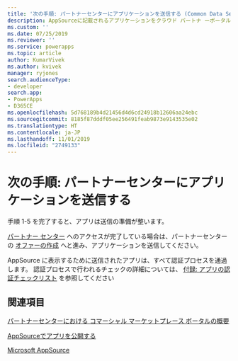 ```yaml
---
title: '次の手順: パートナーセンターにアプリケーションを送信する (Common Data Service) | Microsoft Docs'
description: AppSourceに記載されるアプリケーションをクラウド パートナ ーポータルに送信する方法を説明します。
ms.custom: ''
ms.date: 07/25/2019
ms.reviewer: ''
ms.service: powerapps
ms.topic: article
author: KumarVivek
ms.author: kvivek
manager: ryjones
search.audienceType:
- developer
search.app:
- PowerApps
- D365CE
ms.openlocfilehash: 5d768189b4d21456d4d6cd24918b12606aa24ebc
ms.sourcegitcommit: 8185f87dddf05ee256491feab9873e9143535e02
ms.translationtype: HT
ms.contentlocale: ja-JP
ms.lasthandoff: 11/01/2019
ms.locfileid: "2749133"
---
```

# <a name="next-steps-submit-your-app-on-partner-center"></a>次の手順: パートナーセンターにアプリケーションを送信する

手順 1-5 を完了すると、アプリは送信の準備が整います。 

[パートナー センター](https://partner.microsoft.com/dashboard/account/v3/enrollment/introduction/azureisv) へのアクセスが完了している場合は、パートナーセンターの [オファーの作成](https://docs.microsoft.com/azure/marketplace/partner-center-portal/offer-creation-checklist) へと進み、アプリケーションを送信してください。

AppSource に表示するために送信されたアプリは、すべて認証プロセスを通過します。 認証プロセスで行われるチェックの詳細については、 [付録: アプリの認証チェックリスト](appendix-app-certification-checklist.md) を参照してください

## <a name="see-also"></a>関連項目

[パートナーセンターにおける コマーシャル マーケットプレース ポータルの概要](https://docs.microsoft.com/azure/marketplace/partner-center-portal/commercial-marketplace-overview)  

[AppSourceでアプリを公開する](publish-app-appsource.md)

[Microsoft AppSource](https://appsource.microsoft.com)
